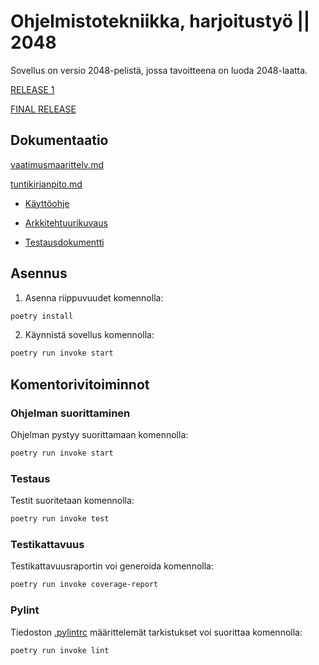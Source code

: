 # Ohjelmistotekniikka, harjoitustyö || 2048
Sovellus on versio 2048-pelistä, jossa tavoitteena on luoda 2048-laatta.

[RELEASE 1](https://github.com/zzlo/ot-harjoitustyo/releases/tag/viikko5)

[FINAL RELEASE](https://github.com/zzlo/ot-harjoitustyo/releases/tag/loppupalautus)

## Dokumentaatio
[vaatimusmaarittely.md](https://github.com/zzlo/ot-harjoitustyo/blob/master/dokumentaatio/vaatimusmaarittely.md)

[tuntikirjanpito.md](https://github.com/zzlo/ot-harjoitustyo/blob/master/dokumentaatio/tuntikirjanpito.md)

- [Käyttöohje](./dokumentaatio/kayttoohje.md)

- [Arkkitehtuurikuvaus](./dokumentaatio/arkkitehtuuri.md)

- [Testausdokumentti](./dokumentaatio/testausdokumentaatio.md)

## Asennus

1. Asenna riippuvuudet komennolla:

```bash
poetry install
```

2. Käynnistä sovellus komennolla:

```bash
poetry run invoke start
```

## Komentorivitoiminnot

### Ohjelman suorittaminen

Ohjelman pystyy suorittamaan komennolla:

```bash
poetry run invoke start
```

### Testaus

Testit suoritetaan komennolla:

```bash
poetry run invoke test
```

### Testikattavuus

Testikattavuusraportin voi generoida komennolla:

```bash
poetry run invoke coverage-report
```


### Pylint

Tiedoston [.pylintrc](./.pylintrc) määrittelemät tarkistukset voi suorittaa komennolla:

```bash
poetry run invoke lint
```

